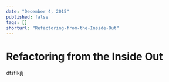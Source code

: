 ```yaml
---
date: "December 4, 2015"
published: false
tags: []
shorturl: "Refactoring-from-the-Inside-Out"
---
```


# Refactoring from the Inside Out

dfsflkjlj

